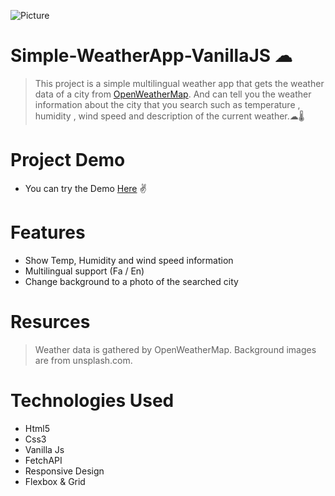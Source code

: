 ![Picture](https://i.ibb.co/fM9TyfN/1200x600wa.png)
# Simple-WeatherApp-VanillaJS ☁
> This project is a simple multilingual weather app that gets the weather data of a city from <a href="https://openweathermap.org">OpenWeatherMap</a>.
And can tell you the weather information about the city that you search such as temperature , humidity , wind speed and description of the current weather.☁🌡

# Project Demo
* You can try the Demo <a href="https://sinasimpleweatherapp.netlify.app/">Here</a> ✌

# Features
* Show Temp, Humidity and wind speed information
* Multilingual support (Fa / En)
* Change background to a photo of the searched city

# Resurces
> Weather data is gathered by OpenWeatherMap.
> Background images are from unsplash.com.

# Technologies Used
* Html5
* Css3
* Vanilla Js
* FetchAPI
* Responsive Design
* Flexbox & Grid
